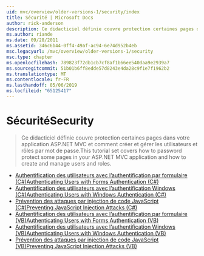 ```yaml
---
uid: mvc/overview/older-versions-1/security/index
title: Sécurité | Microsoft Docs
author: rick-anderson
description: Ce didacticiel définie couvre protection certaines pages dans votre application ASP.NET MVC et comment créer et gérer les utilisateurs et rôles par mot de passe.
ms.author: riande
ms.date: 09/28/2011
ms.assetid: 346c6b44-0ff4-49af-ac94-6e74d952b4eb
msc.legacyurl: /mvc/overview/older-versions-1/security
msc.type: chapter
ms.openlocfilehash: 789823f72db1cb7cf8af1b66ee540daa9e2939a7
ms.sourcegitcommit: 51b01b6ff8edde57d8243e4da28c9f1e7f1962b2
ms.translationtype: MT
ms.contentlocale: fr-FR
ms.lasthandoff: 05/06/2019
ms.locfileid: "65125417"
---
```

# <a name="security"></a><span data-ttu-id="72760-103">Sécurité</span><span class="sxs-lookup"><span data-stu-id="72760-103">Security</span></span>

> <span data-ttu-id="72760-104">Ce didacticiel définie couvre protection certaines pages dans votre application ASP.NET MVC et comment créer et gérer les utilisateurs et rôles par mot de passe.</span><span class="sxs-lookup"><span data-stu-id="72760-104">This tutorial set covers how to password protect some pages in your ASP.NET MVC application and how to create and manage users and roles.</span></span>

- [<span data-ttu-id="72760-105">Authentification des utilisateurs avec l’authentification par formulaire (C#)</span><span class="sxs-lookup"><span data-stu-id="72760-105">Authenticating Users with Forms Authentication (C#)</span></span>](authenticating-users-with-forms-authentication-cs.md)
- [<span data-ttu-id="72760-106">Authentification des utilisateurs avec l’authentification Windows (C#)</span><span class="sxs-lookup"><span data-stu-id="72760-106">Authenticating Users with Windows Authentication (C#)</span></span>](authenticating-users-with-windows-authentication-cs.md)
- [<span data-ttu-id="72760-107">Prévention des attaques par injection de code JavaScript (C#)</span><span class="sxs-lookup"><span data-stu-id="72760-107">Preventing JavaScript Injection Attacks (C#)</span></span>](preventing-javascript-injection-attacks-cs.md)
- [<span data-ttu-id="72760-108">Authentification des utilisateurs avec l’authentification par formulaire (VB)</span><span class="sxs-lookup"><span data-stu-id="72760-108">Authenticating Users with Forms Authentication (VB)</span></span>](authenticating-users-with-forms-authentication-vb.md)
- [<span data-ttu-id="72760-109">Authentification des utilisateurs avec l’authentification Windows (VB)</span><span class="sxs-lookup"><span data-stu-id="72760-109">Authenticating Users with Windows Authentication (VB)</span></span>](authenticating-users-with-windows-authentication-vb.md)
- [<span data-ttu-id="72760-110">Prévention des attaques par injection de code JavaScript (VB)</span><span class="sxs-lookup"><span data-stu-id="72760-110">Preventing JavaScript Injection Attacks (VB)</span></span>](preventing-javascript-injection-attacks-vb.md)
